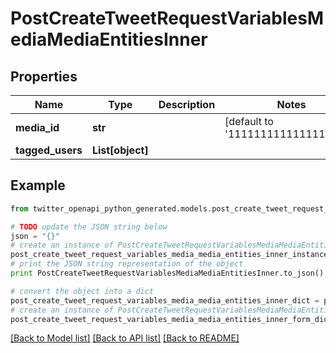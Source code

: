 # PostCreateTweetRequestVariablesMediaMediaEntitiesInner


## Properties
Name | Type | Description | Notes
------------ | ------------- | ------------- | -------------
**media_id** | **str** |  | [default to '1111111111111111111']
**tagged_users** | **List[object]** |  | 

## Example

```python
from twitter_openapi_python_generated.models.post_create_tweet_request_variables_media_media_entities_inner import PostCreateTweetRequestVariablesMediaMediaEntitiesInner

# TODO update the JSON string below
json = "{}"
# create an instance of PostCreateTweetRequestVariablesMediaMediaEntitiesInner from a JSON string
post_create_tweet_request_variables_media_media_entities_inner_instance = PostCreateTweetRequestVariablesMediaMediaEntitiesInner.from_json(json)
# print the JSON string representation of the object
print PostCreateTweetRequestVariablesMediaMediaEntitiesInner.to_json()

# convert the object into a dict
post_create_tweet_request_variables_media_media_entities_inner_dict = post_create_tweet_request_variables_media_media_entities_inner_instance.to_dict()
# create an instance of PostCreateTweetRequestVariablesMediaMediaEntitiesInner from a dict
post_create_tweet_request_variables_media_media_entities_inner_form_dict = post_create_tweet_request_variables_media_media_entities_inner.from_dict(post_create_tweet_request_variables_media_media_entities_inner_dict)
```
[[Back to Model list]](../README.md#documentation-for-models) [[Back to API list]](../README.md#documentation-for-api-endpoints) [[Back to README]](../README.md)


